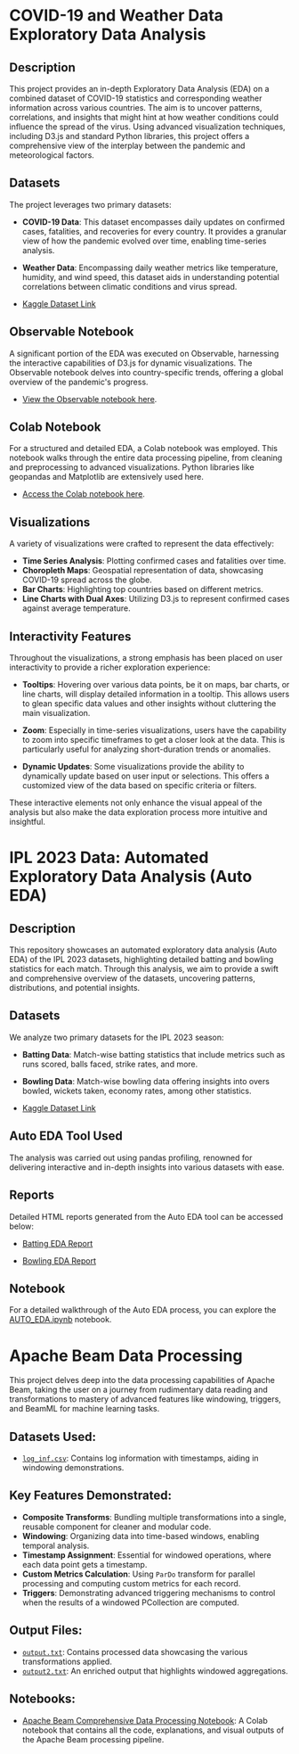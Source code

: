 # COVID-19 and Weather Data Exploratory Data Analysis

## Description
This project provides an in-depth Exploratory Data Analysis (EDA) on a combined dataset of COVID-19 statistics and corresponding weather information across various countries. The aim is to uncover patterns, correlations, and insights that might hint at how weather conditions could influence the spread of the virus. Using advanced visualization techniques, including D3.js and standard Python libraries, this project offers a comprehensive view of the interplay between the pandemic and meteorological factors.

## Datasets
The project leverages two primary datasets:

- **COVID-19 Data**: This dataset encompasses daily updates on confirmed cases, fatalities, and recoveries for every country. It provides a granular view of how the pandemic evolved over time, enabling time-series analysis.
  
- **Weather Data**: Encompassing daily weather metrics like temperature, humidity, and wind speed, this dataset aids in understanding potential correlations between climatic conditions and virus spread.

- [Kaggle Dataset Link](https://www.kaggle.com/datasets/davidbnn92/weather-data-for-covid19-data-analysis)

## Observable Notebook
A significant portion of the EDA was executed on Observable, harnessing the interactive capabilities of D3.js for dynamic visualizations. The Observable notebook delves into country-specific trends, offering a global overview of the pandemic's progress.
- [View the Observable notebook here](https://observablehq.com/d/cf70720e5bc5640a).

## Colab Notebook
For a structured and detailed EDA, a Colab notebook was employed. This notebook walks through the entire data processing pipeline, from cleaning and preprocessing to advanced visualizations. Python libraries like geopandas and Matplotlib are extensively used here.
- [Access the Colab notebook here](https://colab.research.google.com/drive/1KrE846OdNHoh0sXwYP74symksgb3FGXF#scrollTo=6ejbIE-ifng3).

## Visualizations
A variety of visualizations were crafted to represent the data effectively:

- **Time Series Analysis**: Plotting confirmed cases and fatalities over time.
- **Choropleth Maps**: Geospatial representation of data, showcasing COVID-19 spread across the globe.
- **Bar Charts**: Highlighting top countries based on different metrics.
- **Line Charts with Dual Axes**: Utilizing D3.js to represent confirmed cases against average temperature.

## Interactivity Features
Throughout the visualizations, a strong emphasis has been placed on user interactivity to provide a richer exploration experience:

- **Tooltips**: Hovering over various data points, be it on maps, bar charts, or line charts, will display detailed information in a tooltip. This allows users to glean specific data values and other insights without cluttering the main visualization.

- **Zoom**: Especially in time-series visualizations, users have the capability to zoom into specific timeframes to get a closer look at the data. This is particularly useful for analyzing short-duration trends or anomalies.

- **Dynamic Updates**: Some visualizations provide the ability to dynamically update based on user input or selections. This offers a customized view of the data based on specific criteria or filters.

These interactive elements not only enhance the visual appeal of the analysis but also make the data exploration process more intuitive and insightful.



# IPL 2023 Data: Automated Exploratory Data Analysis (Auto EDA)

## Description
This repository showcases an automated exploratory data analysis (Auto EDA) of the IPL 2023 datasets, highlighting detailed batting and bowling statistics for each match. Through this analysis, we aim to provide a swift and comprehensive overview of the datasets, uncovering patterns, distributions, and potential insights.

## Datasets
We analyze two primary datasets for the IPL 2023 season:

- **Batting Data**: Match-wise batting statistics that include metrics such as runs scored, balls faced, strike rates, and more.
  
- **Bowling Data**: Match-wise bowling data offering insights into overs bowled, wickets taken, economy rates, among other statistics.

- [Kaggle Dataset Link](https://www.kaggle.com/datasets/adityaazad79/ipl-2023-dataset/code)

## Auto EDA Tool Used
The analysis was carried out using pandas profiling, renowned for delivering interactive and in-depth insights into various datasets with ease.

## Reports
Detailed HTML reports generated from the Auto EDA tool can be accessed below:

- [Batting EDA Report](https://drive.google.com/file/d/1eNSp8LgrbXOmklZcIJnJYRGFi-np3xZ2/view?usp=drive_link)
  
- [Bowling EDA Report](https://drive.google.com/file/d/10a5JQL_NikVDUls5SUPG9dBZlVqe3Ycy/view?usp=drive_link)

## Notebook
For a detailed walkthrough of the Auto EDA process, you can explore the [AUTO_EDA.ipynb](https://colab.research.google.com/drive/18AYyz1hERO3zhwAL6KoR2MFttZS2sNAf#scrollTo=6z1ocz2CjD5F) notebook.


# Apache Beam Data Processing

This project delves deep into the data processing capabilities of Apache Beam, taking the user on a journey from rudimentary data reading and transformations to mastery of advanced features like windowing, triggers, and BeamML for machine learning tasks.

## Datasets Used:

- [`log_inf.csv`](https://www.kaggle.com/datasets/deeiip/1m-real-time-stock-market-data-nse): Contains log information with timestamps, aiding in windowing demonstrations.


## Key Features Demonstrated:

- **Composite Transforms**: Bundling multiple transformations into a single, reusable component for cleaner and modular code.
- **Windowing**: Organizing data into time-based windows, enabling temporal analysis.
- **Timestamp Assignment**: Essential for windowed operations, where each data point gets a timestamp.
- **Custom Metrics Calculation**: Using `ParDo` transform for parallel processing and computing custom metrics for each record.
- **Triggers**: Demonstrating advanced triggering mechanisms to control when the results of a windowed PCollection are computed.

## Output Files:

- [`output.txt`](https://drive.google.com/file/d/12VO4WTKYGL_ouvtPKhre4-hoUiSUWxQU/view?usp=drive_link): Contains processed data showcasing the various transformations applied.
- [`output2.txt`](https://drive.google.com/file/d/1Quy1vSwj7oskA8HytPb8w5KtkmCevHjr/view?usp=drive_link): An enriched output that highlights windowed aggregations.

## Notebooks:

- [Apache Beam Comprehensive Data Processing Notebook](https://colab.research.google.com/drive/1BGeG3U0-2R3shsrc797YqEA2BH8BZIhy#scrollTo=X-KbMzI9p19x): A Colab notebook that contains all the code, explanations, and visual outputs of the Apache Beam processing pipeline.
